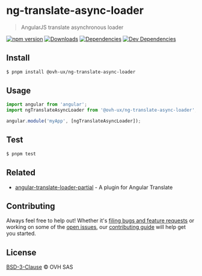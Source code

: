 # ng-translate-async-loader

> AngularJS translate asynchronous loader

[![npm version](https://badgen.net/npm/v/@ovh-ux/ng-ovh-sso-auth)](https://www.npmjs.com/package/@ovh-ux/ng-ovh-sso-auth) [![Downloads](https://badgen.net/npm/dt/@ovh-ux/ng-ovh-sso-auth)](https://npmjs.com/package/@ovh-ux/ng-ovh-sso-auth) [![Dependencies](https://badgen.net/david/dep/ovh/manager/packages/components/ng-ovh-sso-auth)](https://npmjs.com/package/@ovh-ux/ng-ovh-sso-auth?activeTab=dependencies) [![Dev Dependencies](https://badgen.net/david/dev/ovh/manager/packages/components/ng-ovh-sso-auth)](https://npmjs.com/package/@ovh-ux/ng-ovh-sso-auth?activeTab=dependencies)

## Install

```sh
$ pnpm install @ovh-ux/ng-translate-async-loader
```

## Usage

```js
import angular from 'angular';
import ngTranslateAsyncLoader from '@ovh-ux/ng-translate-async-loader';

angular.module('myApp', [ngTranslateAsyncLoader]);
```

## Test

```sh
$ pnpm test
```

## Related

- [angular-translate-loader-partial](https://github.com/angular-translate/bower-angular-translate-loader-partial) - A plugin for Angular Translate

## Contributing

Always feel free to help out! Whether it's [filing bugs and feature requests](https://github.com/ovh/manager/issues/new) or working on some of the [open issues](https://github.com/ovh/manager/issues), our [contributing guide](https://github.com/ovh/manager/blob/master/CONTRIBUTING.md) will help get you started.

## License

[BSD-3-Clause](LICENSE) © OVH SAS
